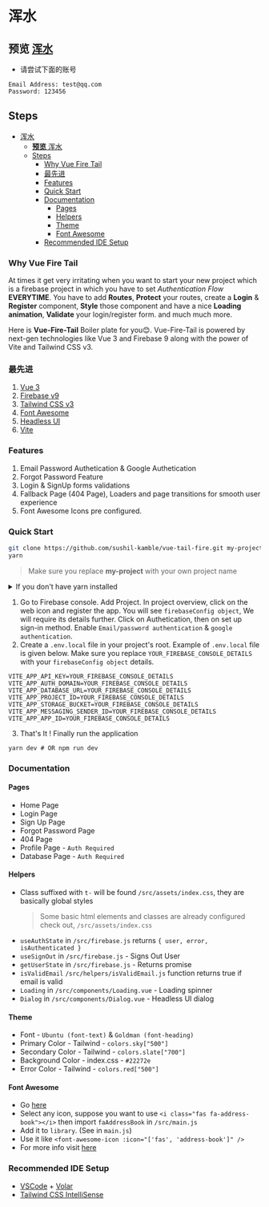 # 浑水

## **预览** [浑水](https://vueauthfire.web.app/)

- 请尝试下面的账号

```
Email Address: test@qq.com
Password: 123456
```

## Steps

- [浑水](#浑水)
  - [**预览** 浑水](#预览-浑水)
  - [Steps](#steps)
    - [Why Vue Fire Tail](#why-vue-fire-tail)
    - [最先进](#最先进)
    - [Features](#features)
    - [Quick Start](#quick-start)
    - [Documentation](#documentation)
      - [Pages](#pages)
      - [Helpers](#helpers)
      - [Theme](#theme)
      - [Font Awesome](#font-awesome)
    - [Recommended IDE Setup](#recommended-ide-setup)

### Why Vue Fire Tail

At times it get very irritating when you want to start your new project which is a firebase project in which you have to set _Authentication Flow_ **EVERYTIME**.
You have to add **Routes**, **Protect** your routes, create a **Login** & **Register** component, **Style** those component and have a nice **Loading animation**,
**Validate** your login/register form. and much much more.

Here is **Vue-Fire-Tail** Boiler plate for you😊. Vue-Fire-Tail is powered by next-gen technologies like Vue 3 and Firebase 9 along with the power of Vite and Tailwind CSS v3.

### 最先进

1. [Vue 3](https://v3.vuejs.org/)
1. [Firebase v9](https://firebase.google.com/docs/web/modular-upgrade)
1. [Tailwind CSS v3](https://tailwindcss.com/)
1. [Font Awesome](https://github.com/FortAwesome/vue-fontawesome)
1. [Headless UI](https://headlessui.dev/)
1. [Vite](https://vitejs.dev/guide/)

### Features

1. Email Password Authetication & Google Authetication
1. Forgot Password Feature
1. Login & SignUp forms validations
1. Fallback Page (404 Page), Loaders and page transitions for smooth user experience
1. Font Awesome Icons pre configured.

### Quick Start

```bash
git clone https://github.com/sushil-kamble/vue-tail-fire.git my-project
yarn
```

> Make sure you replace **my-project** with your own project name

<details><summary>If you don't have yarn installed</summary>
<p>

```bash
npm i
```

> Remove **yarn.lock** as you will already have **package.lock**

</p>
</details>

1. Go to Firebase console. Add Project. In project overview, click on the web icon and register the app. You will see `firebaseConfig object`, We will require its details further. Click on Authetication, then on set up sign-in method. Enable `Email/password authentication` & `google authentication`.
1. Create a `.env.local` file in your project's root. Example of `.env.local` file is given below. Make sure you replace `YOUR_FIREBASE_CONSOLE_DETAILS` with your `firebaseConfig object` details.

```
VITE_APP_API_KEY=YOUR_FIREBASE_CONSOLE_DETAILS
VITE_APP_AUTH_DOMAIN=YOUR_FIREBASE_CONSOLE_DETAILS
VITE_APP_DATABASE_URL=YOUR_FIREBASE_CONSOLE_DETAILS
VITE_APP_PROJECT_ID=YOUR_FIREBASE_CONSOLE_DETAILS
VITE_APP_STORAGE_BUCKET=YOUR_FIREBASE_CONSOLE_DETAILS
VITE_APP_MESSAGING_SENDER_ID=YOUR_FIREBASE_CONSOLE_DETAILS
VITE_APP_APP_ID=YOUR_FIREBASE_CONSOLE_DETAILS
```

3. That's It ! Finally run the application

```
yarn dev # OR npm run dev
```

### Documentation

#### Pages

- Home Page
- Login Page
- Sign Up Page
- Forgot Password Page
- 404 Page
- Profile Page - `Auth Required`
- Database Page - `Auth Required`

#### Helpers

- Class suffixed with `t-` will be found `/src/assets/index.css`, they are basically global styles
  > Some basic html elements and classes are already configured check out, `/src/assets/index.css`
- `useAuthState` in `/src/firebase.js` returns `{ user, error, isAuthenticated }`
- `useSignOut` in `/src/firebase.js` - Signs Out User
- `getUserState` in `/src/firebase.js` - Returns promise
- `isValidEmail` `/src/helpers/isValidEmail.js` function returns true if email is valid
- `Loading` in `/src/components/Loading.vue` - Loading spinner
- `Dialog` in `/src/components/Dialog.vue` - Headless UI dialog

#### Theme

- Font - `Ubuntu (font-text)` & `Goldman (font-heading)`
- Primary Color - Tailwind - `colors.sky["500"]`
- Secondary Color - Tailwind - `colors.slate["700"]`
- Background Color - index.css - `#22272e`
- Error Color - Tailwind - `colors.red["500"]`

#### Font Awesome

- Go [here](https://fontawesome.com/v5.15/icons?d=gallery&p=2&m=free)
- Select any icon, suppose you want to use `<i class="fas fa-address-book"></i>` then import `faAddressBook` in `/src/main.js`
- Add it to `library`. (See in `main.js`)
- Use it like `<font-awesome-icon :icon="['fas', 'address-book']" />`
- For more info visit [here](https://github.com/FortAwesome/vue-fontawesome)

### Recommended IDE Setup

- [VSCode](https://code.visualstudio.com/) + [Volar](https://marketplace.visualstudio.com/items?itemName=johnsoncodehk.volar)
- [Tailwind CSS IntelliSense](https://marketplace.visualstudio.com/items?itemName=bradlc.vscode-tailwindcss)
